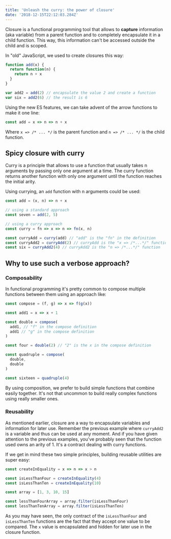 ```yaml
---
title: 'Unleash the curry: the power of closure'
date: '2018-12-15T22:12:03.284Z'
---
```


Closure is a functional programming tool that allows to **capture** information (aka variable) from a parent function and to completely encapsulate
it in a child function. This way, this information can't be accessed outside the child and is scoped.

In "old" JavaScript, we used to create closures this way:

```javascript
function add(x) {
  return function(n) {
    return n + x
  }
}

var add2 = add(2) // encapsulate the value 2 and create a function
var six = add2(6) // the result is 6
```

Using the new ES features, we can take advent of the arrow functions to make it one line:

```javascript
const add = x => n => n + x
```

Where `x => /* ... */` is the parent function and `n => /* ... */` is the child function.

## Spicy closure with curry

Curry is a principle that allows to use a function that usually takes n arguments by passing only one argument at a time. The curry function
returns another function with only one argument until the function reaches the initial arity.

Using currying, an `add` function with n arguments could be used:

```javascript
const add = (x, n) => n + x

// using a standard approach
const seven = add(2, 5)

// using a curry approach
const curry = fn => x => n => fn(x, n)

const curryAdd = curry(add) // "add" is the "fn" in the definition
const curryAdd2 = curryAdd(2) // curryAdd is the "x => /*...*/" function
const six = curryAdd2(4) // curryAdd2 is the "n => /*...*/" function
```

## Why to use such a verbose approach?

### Composability

In functional programming it's pretty common to compose multiple functions between them using an approach like:

```javascript
const compose = (f, g) => x => f(g(x))

const add1 = x => x + 1

const double = compose(
  add1, // "f" in the compose definition
  add1 // "g" in the compose definition
)

const four = double(2) // "2" is the x in the compose definition

const quadruple = compose(
  double,
  double
)

const sixteen = quadruple(4)
```

By using composition, we prefer to build simple functions that combine easily together. It's not that uncommon to build
really complex functions using really smaller ones.

### Reusability

As mentioned earlier, closure are a way to encapsulate variables and information for later use. Remember the previous example where
`curryAdd2` is a variable and thus can be used at any moment. And if you have given attention to the previous examples,
you've probably seen that the function used owns an arity of 1. It's a contract dealing with curry functions.

If we get in mind these two simple principles, building reusable utilities are super easy:

```javascript
const createInEquality = x => n => x > n

const isLessThanFour = createInEquality(4)
const isLessThanTen = createInEquality(10)

const array = [1, 3, 10, 15]

const lessThanFourArray = array.filter(isLessThanFour)
const lessThanTenArray = array.filter(isLessThanTen)
```

As you may have seen, the only contract of the `isLessThanFour` and `isLessThanTen` functions are the fact that they accept one
value to be compared. The `x` value is encapsulated and hidden for later use in the closure function.
